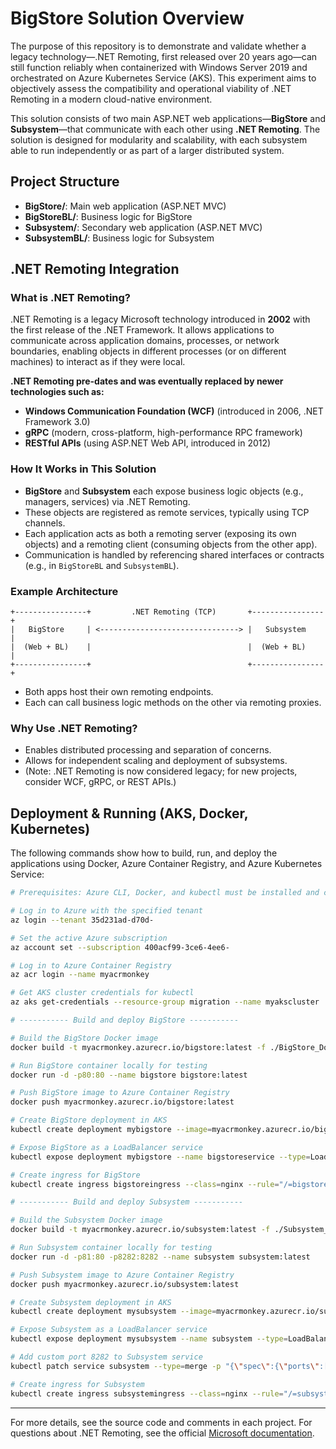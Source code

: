 # BigStore Solution Overview

The purpose of this repository is to demonstrate and validate whether a legacy technology—.NET Remoting, first released over 20 years ago—can still function reliably when containerized with Windows Server 2019 and orchestrated on Azure Kubernetes Service (AKS). This experiment aims to objectively assess the compatibility and operational viability of .NET Remoting in a modern cloud-native environment.

This solution consists of two main ASP.NET web applications—**BigStore** and **Subsystem**—that communicate with each other using **.NET Remoting**. The solution is designed for modularity and scalability, with each subsystem able to run independently or as part of a larger distributed system.

## Project Structure

- **BigStore/**: Main web application (ASP.NET MVC)
- **BigStoreBL/**: Business logic for BigStore
- **Subsystem/**: Secondary web application (ASP.NET MVC)
- **SubsystemBL/**: Business logic for Subsystem

## .NET Remoting Integration

### What is .NET Remoting?
.NET Remoting is a legacy Microsoft technology introduced in **2002** with the first release of the .NET Framework. It allows applications to communicate across application domains, processes, or network boundaries, enabling objects in different processes (or on different machines) to interact as if they were local.

**.NET Remoting pre-dates and was eventually replaced by newer technologies such as:**
- **Windows Communication Foundation (WCF)** (introduced in 2006, .NET Framework 3.0)
- **gRPC** (modern, cross-platform, high-performance RPC framework)
- **RESTful APIs** (using ASP.NET Web API, introduced in 2012)

### How It Works in This Solution
- **BigStore** and **Subsystem** each expose business logic objects (e.g., managers, services) via .NET Remoting.
- These objects are registered as remote services, typically using TCP channels.
- Each application acts as both a remoting server (exposing its own objects) and a remoting client (consuming objects from the other app).
- Communication is handled by referencing shared interfaces or contracts (e.g., in `BigStoreBL` and `SubsystemBL`).

### Example Architecture

```
+----------------+         .NET Remoting (TCP)       +----------------+
|   BigStore     | <-------------------------------> |   Subsystem    |
|  (Web + BL)    |                                   |  (Web + BL)    |
+----------------+                                   +----------------+
```

- Both apps host their own remoting endpoints.
- Each can call business logic methods on the other via remoting proxies.

### Why Use .NET Remoting?
- Enables distributed processing and separation of concerns.
- Allows for independent scaling and deployment of subsystems.
- (Note: .NET Remoting is now considered legacy; for new projects, consider WCF, gRPC, or REST APIs.)

## Deployment & Running (AKS, Docker, Kubernetes)

The following commands show how to build, run, and deploy the applications using Docker, Azure Container Registry, and Azure Kubernetes Service:

```sh
# Prerequisites: Azure CLI, Docker, and kubectl must be installed and configured

# Log in to Azure with the specified tenant
az login --tenant 35d231ad-d70d-

# Set the active Azure subscription
az account set --subscription 400acf99-3ce6-4ee6-

# Log in to Azure Container Registry
az acr login --name myacrmonkey

# Get AKS cluster credentials for kubectl
az aks get-credentials --resource-group migration --name myakscluster

# ----------- Build and deploy BigStore -----------

# Build the BigStore Docker image
docker build -t myacrmonkey.azurecr.io/bigstore:latest -f ./BigStore_Dockerfile .

# Run BigStore container locally for testing
docker run -d -p80:80 --name bigstore bigstore:latest 

# Push BigStore image to Azure Container Registry
docker push myacrmonkey.azurecr.io/bigstore:latest

# Create BigStore deployment in AKS
kubectl create deployment mybigstore --image=myacrmonkey.azurecr.io/bigstore:latest

# Expose BigStore as a LoadBalancer service
kubectl expose deployment mybigstore --name bigstoreservice --type=LoadBalancer --port=80 --target-port=80

# Create ingress for BigStore
kubectl create ingress bigstoreingress --class=nginx --rule="/=bigstoreservice:80"

# ----------- Build and deploy Subsystem -----------

# Build the Subsystem Docker image
docker build -t myacrmonkey.azurecr.io/subsystem:latest -f ./Subsystem_Dockerfile .

# Run Subsystem container locally for testing
docker run -d -p81:80 -p8282:8282 --name subsystem subsystem:latest 

# Push Subsystem image to Azure Container Registry
docker push myacrmonkey.azurecr.io/subsystem:latest

# Create Subsystem deployment in AKS
kubectl create deployment mysubsystem --image=myacrmonkey.azurecr.io/subsystem:latest

# Expose Subsystem as a LoadBalancer service
kubectl expose deployment mysubsystem --name subsystem --type=LoadBalancer --port=80 --target-port=80

# Add custom port 8282 to Subsystem service
kubectl patch service subsystem --type=merge -p "{\"spec\":{\"ports\":[{\"name\":\"http\",\"port\":80,\"targetPort\":80},{\"name\":\"custom-port\",\"port\":8282,\"targetPort\":8282}]}}"

# Create ingress for Subsystem
kubectl create ingress subsystemingress --class=nginx --rule="/=subsystemingress:80"
```

---

For more details, see the source code and comments in each project. For questions about .NET Remoting, see the official [Microsoft documentation](https://learn.microsoft.com/en-us/dotnet/framework/remoting/).
